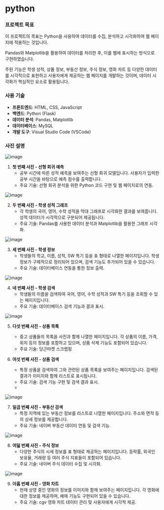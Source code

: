 # python

### **프로젝트 목표**
이 프로젝트의 목표는 Python을 사용하여 데이터를 수집, 분석하고 시각화하여 웹 페이지에 적용하는 것입니다.

Pandas와 Matplotlib을 활용하여 데이터를 처리한 후, 이를 웹에 표시하는 방식으로 구현하였습니다. 

주된 기능은 학생 성적, 상품 정보, 부동산 정보, 주식 정보, 영화 차트 등 다양한 데이터를 시각적으로 표현하고 사용자에게 제공하는 웹 페이지를 개발하는 것이며, 데이터 시각화가 핵심적인 요소로 활용됩니다.

### **사용 기술**
- **프론트엔드**: HTML, CSS, JavaScript
- **백엔드**: Python (Flask)
- **데이터 분석**: Pandas, Matplotlib
- **데이터베이스**: MySQL
- **개발 도구**: Visual Studio Code (VSCode)

### **사진 설명**

![image](https://github.com/user-attachments/assets/2972bcb8-7bd9-42aa-b919-db1b33e37cb7)

1. **첫 번째 사진 - 선형 회귀 예측**
   - 공부 시간에 따른 성적 예측을 보여주는 선형 회귀 모델입니다. 사용자가 입력한 공부 시간을 바탕으로 예측 점수를 출력합니다.
   - 주요 기술: 선형 회귀 분석을 위한 Python 코드 구현 및 웹 페이지로의 연동.

![image](https://github.com/user-attachments/assets/05f7e24f-6793-41ea-bdd6-62399c766751)

2. **두 번째 사진 - 학생 성적 그래프**
   - 각 학생의 국어, 영어, 수학 성적을 막대 그래프로 시각화한 결과를 보여줍니다. 성적 데이터가 시각적으로 구분되어 제공됩니다.
   - 주요 기술: Pandas를 사용한 데이터 분석과 Matplotlib을 활용한 그래프 시각화.

![image](https://github.com/user-attachments/assets/56cece9f-3130-4db9-84e3-9a92b5691ead)

3. **세 번째 사진 - 학생 정보**
   - 학생들의 학교, 이름, 성적, SW 특기 등을 표 형태로 나열한 페이지입니다. 학생 정보가 구체적으로 정리되어 있으며, 검색 기능도 추가되어 있을 수 있습니다.
   - 주요 기술: 데이터베이스 연동을 통한 정보 출력.

![image](https://github.com/user-attachments/assets/54d4448a-c2fa-455c-8fca-f8e812346a1b)

4. **네 번째 사진 - 학생 검색**
   - 학생들의 이름을 검색하여 국어, 영어, 수학 성적과 SW 특기 등을 조회할 수 있는 페이지입니다.
   - 주요 기술: 데이터베이스 검색 기능과 결과 표시.

![image](https://github.com/user-attachments/assets/b634b959-9928-412e-934f-6f6128b6966e)

5. **다섯 번째 사진 - 상품 목록**
   - 중고 상품들의 목록을 사진과 함께 나열한 페이지입니다. 각 상품의 이름, 가격, 위치 등의 정보를 포함하고 있으며, 상품 삭제 기능도 포함되어 있습니다.
   - 주요 기술: 당근마켓 스크랩핑

6. **여섯 번째 사진 - 상품 검색**
   - 특정 상품을 검색하여 그와 관련된 상품 목록을 보여주는 페이지입니다. 검색된 결과가 이미지와 함께 리스트로 표시됩니다.
   - 주요 기술: 검색 기능 구현 및 검색 결과 표시.
   - 
![image](https://github.com/user-attachments/assets/72cd7c5d-b87f-4a6b-adad-30bf77809d9c)

7. **일곱 번째 사진 - 부동산 검색**
   - 특정 지역에 있는 부동산 정보를 리스트로 나열한 페이지입니다. 주소와 면적 등의 상세 정보를 제공합니다.
   - 주요 기술: 네이버 부동산 데이터 연동 및 검색 기능.

![image](https://github.com/user-attachments/assets/ac11bd5e-7078-42d3-9553-e176399f673b)

8. **여덟 번째 사진 - 주식 정보**
   - 다양한 주식의 시세 정보를 표 형태로 제공하는 페이지입니다. 등락률, 외국인 보유율, 거래량 등 여러 주식 지표들이 포함되어 있습니다.
   - 주요 기술: 네이버 주식 데이터 수집 및 시각화.

![image](https://github.com/user-attachments/assets/1d179100-d9d7-4e92-90aa-cb616ca23161)

9. **아홉 번째 사진 - 영화 차트**
   - 현재 상영 중인 영화의 정보를 이미지와 함께 보여주는 페이지입니다. 각 영화에 대한 정보를 제공하며, 예매 기능도 구현되어 있을 수 있습니다.
   - 주요 기술: cgv 영화 차트 데이터 관리 및 사용자에게 시각적 제공.
